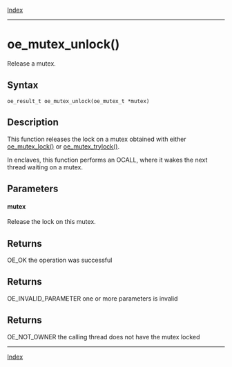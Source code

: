 [Index](index.md)

---
# oe_mutex_unlock()

Release a mutex.

## Syntax

    oe_result_t oe_mutex_unlock(oe_mutex_t *mutex)
## Description 

This function releases the lock on a mutex obtained with either [oe_mutex_lock()](thread_8h_a704737666b1716f0dd65dd0a02582ec1_1a704737666b1716f0dd65dd0a02582ec1.md) or [oe_mutex_trylock()](thread_8h_abbaddc299198bab7fab0a4f4a8ed04d8_1abbaddc299198bab7fab0a4f4a8ed04d8.md).

In enclaves, this function performs an OCALL, where it wakes the next thread waiting on a mutex.



## Parameters

#### mutex

Release the lock on this mutex.

## Returns

OE_OK the operation was successful

## Returns

OE_INVALID_PARAMETER one or more parameters is invalid

## Returns

OE_NOT_OWNER the calling thread does not have the mutex locked

---
[Index](index.md)

